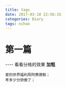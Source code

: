 ```yaml
---
title: tags
date: 2017-03-10 22:56:15
categories: Diary
tags: nihao
---
```

# 第一篇
---- 看看分格的效果
**加粗**

	爱的世界福利局阿费德勒；
	考多少分骄傲了；

